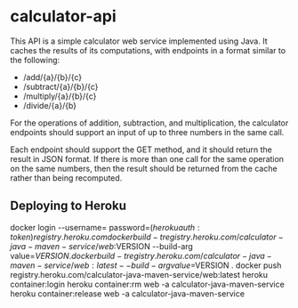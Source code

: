 # calculator-api

This API is a simple calculator web service implemented using Java. It caches the results of its computations, with endpoints in a format similar to the following:

- /add/{a}/{b}/{c}
- /subtract/{a}/{b}/{c}
- /multiply/{a}/{b}/{c}
- /divide/{a}/{b}

For the operations of addition, subtraction, and multiplication, the calculator endpoints should support an input of up to three numbers in the same call.

Each endpoint should support the GET method, and it should return the result in JSON format. If there is more than one call for the same operation on the same numbers, then the result should be returned from the cache rather than being recomputed. 

## Deploying to Heroku

docker login --username=<email> password=$(heroku auth:token) registry.heroku.com
docker build -t registry.heroku.com/calculator-java-maven-service/web:$VERSION --build-arg value=$VERSION .
docker build -t registry.heroku.com/calculator-java-maven-service/web:latest --build-arg value=$VERSION .
docker push registry.heroku.com/calculator-java-maven-service/web:latest
heroku container:login
heroku container:rm web -a calculator-java-maven-service
heroku container:release web -a calculator-java-maven-service
